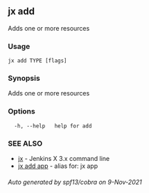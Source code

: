 ## jx add

Adds one or more resources

### Usage

```
jx add TYPE [flags]
```

### Synopsis

Adds one or more resources

### Options

```
  -h, --help   help for add
```

### SEE ALSO

* [jx](jx.md)	 - Jenkins X 3.x command line
* [jx add app](jx_add_app.md)	 - alias for: jx app

###### Auto generated by spf13/cobra on 9-Nov-2021
